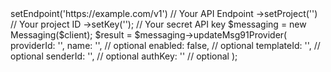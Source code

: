 <?php

use Appwrite\Client;
use Appwrite\Services\Messaging;

$client = (new Client())
    ->setEndpoint('https://example.com/v1') // Your API Endpoint
    ->setProject('<YOUR_PROJECT_ID>') // Your project ID
    ->setKey('<YOUR_API_KEY>'); // Your secret API key

$messaging = new Messaging($client);

$result = $messaging->updateMsg91Provider(
    providerId: '<PROVIDER_ID>',
    name: '<NAME>', // optional
    enabled: false, // optional
    templateId: '<TEMPLATE_ID>', // optional
    senderId: '<SENDER_ID>', // optional
    authKey: '<AUTH_KEY>' // optional
);